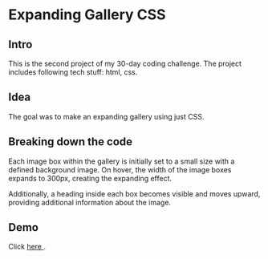 # Expanding Gallery CSS 
## Intro

This is the second project of my 30-day coding challenge. The project includes following tech stuff: html, css.

## Idea 
The goal was to make an expanding gallery using just CSS.

## Breaking down the code

Each image box within the gallery is initially set to a small size with a defined background image. On hover, the width of the image boxes expands to 300px, creating the expanding effect.

Additionally, a heading inside each box becomes visible and moves upward, providing additional information about the image.

## Demo
Click <a href="https://adorable-gumption-6b5044.netlify.app/" target="_blank"> here </a>.